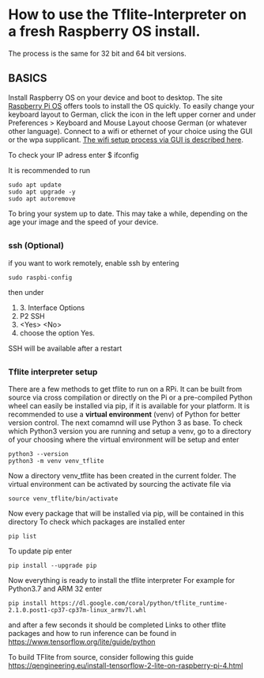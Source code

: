 <h1>How to use the Tflite-Interpreter on a fresh Raspberry OS install.</h1>
The process is the same for 32 bit and 64 bit versions.

## <h2>BASICS</h2>

Install Raspberry OS on your device and boot to desktop. The site [Raspberry Pi OS](https://www.raspberrypi.org/software/) offers tools to install the OS quickly.
To easily change your keyboard layout to German, click the icon in the left upper corner
and under Preferences > Keyboard and Mouse Layout choose German (or whatever other language).
Connect to a wifi or ethernet of your choice using the GUI or the wpa supplicant. [The wifi setup process via GUI is described here](https://www.raspberrypi.org/documentation/configuration/wireless/desktop.md).

To check your IP adress enter
$ ifconfig

It is recommended to run
```
sudo apt update
sudo apt upgrade -y
sudo apt autoremove
```
To bring your system up to date. This may take a while, depending on the age your image and the speed of your device.

## <h3>ssh (Optional)</h3>

if you want to work remotely, enable ssh by entering
```
sudo raspbi-config
```
then under
1. 3\. Interface Options
2. P2 SSH
3. \<Yes\> \<No\>
4. choose the option Yes.

SSH will be available after a restart

## <h3>Tflite interpreter setup</h3>

There are a few methods to get tflite to run on a RPi. It can be built from source via cross compilation or directly on the Pi or a pre-compiled Python wheel can easily be installed via pip, if it is available for your platform.
It is recommended to use a **virtual environment** (venv) of Python for better version control.
The next comamnd will use Python 3 as base. To check which Python3 version you are running and setup a venv, go to a directory of your choosing where the virtual environment will be setup and enter
```
python3 --version
python3 -m venv venv_tflite
```

Now a directory venv_tflite has been created in the current folder. The virtual environment can be activated by sourcing the activate file via
```
source venv_tflite/bin/activate
```
Now every package that will be installed via pip, will be contained in this directory
To check which packages are installed enter
```
pip list
```

To update pip enter
```
pip install --upgrade pip
```

Now everything is ready to install the tflite interpreter
For example for Python3.7 and ARM 32 enter
```
pip install https://dl.google.com/coral/python/tflite_runtime-2.1.0.post1-cp37-cp37m-linux_armv7l.whl
```
and after a few seconds it should be completed
Links to other tflite packages and how to run inference can be found in
https://www.tensorflow.org/lite/guide/python


To build TFlite from source, consider following this guide
https://qengineering.eu/install-tensorflow-2-lite-on-raspberry-pi-4.html
